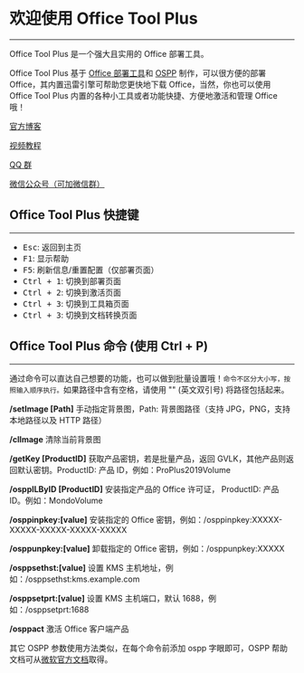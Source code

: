# 欢迎使用 Office Tool Plus

---

Office Tool Plus 是一个强大且实用的 Office 部署工具。

Office Tool Plus 基于 [Office 部署工具](https://aka.ms/ODT)和 [OSPP](https://docs.microsoft.com/en-us/DeployOffice/vlactivation/tools-to-manage-volume-activation-of-office) 制作，可以很方便的部署 Office，其内置迅雷引擎可帮助您更快地下载 Office，当然，你也可以使用 Office Tool Plus 内置的各种小工具或者功能快捷、方便地激活和管理 Office 哦！

[官方博客](https://www.coolhub.top/)

[视频教程](https://space.bilibili.com/23627347)

[QQ 群](https://otp.landian.vip/zh-cn/#about)

[微信公众号（可加微信群）](https://otp.landian.vip/grouplink/wechat.html)

## Office Tool Plus 快捷键

---

- <kbd>Esc</kbd>: 返回到主页
- <kbd>F1</kbd>: 显示帮助
- <kbd>F5</kbd>: 刷新信息/重置配置（仅部署页面）
- <kbd>Ctrl + 1</kbd>: 切换到部署页面
- <kbd>Ctrl + 2</kbd>: 切换到激活页面
- <kbd>Ctrl + 3</kbd>: 切换到工具箱页面
- <kbd>Ctrl + 3</kbd>: 切换到文档转换页面

## Office Tool Plus 命令 (使用 Ctrl + P)

---

通过命令可以直达自己想要的功能，也可以做到批量设置哦！`命令不区分大小写，按照输入顺序执行。`如果路径中含有空格，请使用 "" (英文双引号) 将路径包括起来。

**/setImage [Path]** 手动指定背景图，Path: 背景图路径（支持 JPG，PNG，支持本地路径以及 HTTP 路径）

**/clImage** 清除当前背景图

**/getKey [ProductID]** 获取产品密钥，若是批量产品，返回 GVLK，其他产品则返回默认密钥。ProductID: 产品 ID，例如：ProPlus2019Volume

**/osppILByID [ProductID]** 安装指定产品的 Office 许可证， ProductID: 产品 ID。例如：MondoVolume

**/osppinpkey:[value]** 安装指定的 Office 密钥，例如：/osppinpkey:XXXXX-XXXXX-XXXXX-XXXXX-XXXXX

**/osppunpkey:[value]** 卸载指定的 Office 密钥，例如：/osppunpkey:XXXXX

**/osppsethst:[value]** 设置 KMS 主机地址，例如：/osppsethst:kms.example.com

**/osppsetprt:[value]** 设置 KMS 主机端口，默认 1688，例如：/osppsetprt:1688

**/osppact** 激活 Office 客户端产品

其它 OSPP 参数使用方法类似，在每个命令前添加 ospp 字眼即可，OSPP 帮助文档可从[微软官方文档](https://docs.microsoft.com/zh-cn/deployoffice/vlactivation/tools-to-manage-volume-activation-of-office)取得。
